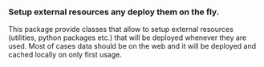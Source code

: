 ### Setup external resources any deploy them on the fly.

This package provide classes that allow to setup external resources (utilities,
python packages etc.) that will be deployed whenever they are used. Most of
cases data should be on the web and it will be deployed and cached locally on
only first usage.
